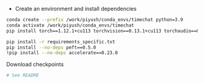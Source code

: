 * Create an environment and install dependencies
```sh
conda create --prefix /work/piyush/conda_envs/timechat python=3.9
conda activate /work/piyush/conda_envs/timechat
pip install torch==1.12.1+cu113 torchvision==0.13.1+cu113 torchaudio==0.12.1 --extra-index-url https://download.pytorch.org/whl/cu113

pip install -r requirements_specific.txt
pip install --no-deps peft==0.5.0
!pip install --no-deps accelerate==0.23.0
```

Download checkpoints
```sh
# See README
```
